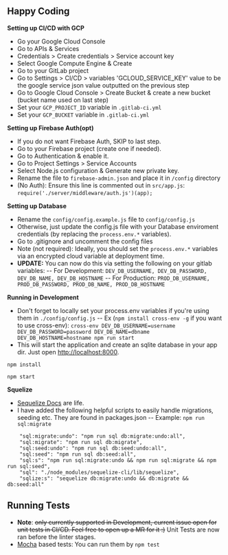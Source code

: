 ## Happy Coding

**Setting up CI/CD with GCP**

- Go your Google Cloud Console
- Go to APIs & Services
- Credentials > Create credentials > Service account key
- Select Google Compute Engine & Create
- Go to your GitLab project
- Go to Settings > CI/CD > variables 'GCLOUD_SERVICE_KEY' value to be the google service json value outputted on the previous step
- Go to Google Cloud Console > Create Bucket & create a new bucket (bucket name used on last step)
- Set your `GCP_PROJECT_ID` variable in `.gitlab-ci.yml`
- Set your `GCP_BUCKET` variable in `.gitlab-ci.yml`

**Setting up Firebase Auth(opt)**

- If you do not want Firebase Auth, SKIP to last step.
- Go to your Firebase project (create one if needed).
- Go to Authentication & enable it.
- Go to Project Settings > Service Accounts
- Select Node.js configuration & Generate new private key.
- Rename the file to `firebase-admin.json` and place it in `/config` directory
- (No Auth): Ensure this line is commented out in `src/app.js`: `require('./server/middleware/auth.js')(app);`

**Setting up Database**

- Rename the `config/config.example.js` file to `config/config.js`
- Otherwise, just update the config.js file with your Database enviroment credentials (by replacing the `process.env.*` variables).
- Go to .gitignore and uncomment the config files
- Note (not required): Ideally, you should set the `process.env.*` variables via an encrypted cloud variable at deployment time.
- **UPDATE:** You can now do this via setting the following on your gitlab variables:
  -- For Development: `DEV_DB_USERNAME, DEV_DB_PASSWORD, DEV_DB_NAME, DEV_DB_HOSTNAME`
  -- For Production: `PROD_DB_USERNAME, PROD_DB_PASSWORD, PROD_DB_NAME, PROD_DB_HOSTNAME`

**Running in Development**

- Don't forget to locally set your process.env variables if you're using them in `./config/config.js`
  -- Ex (`npm install cross-env -g` if you want to use cross-env): `cross-env DEV_DB_USERNAME=username DEV_DB_PASSWORD=password DEV_DB_NAME=dbname DEV_DB_HOSTNAME=hostname npm run start`
- This will start the application and create an sqlite database in your app dir.
  Just open [http://localhost:8000](http://localhost:8000).

```
npm install

npm start

```

**Squelize**

- [Sequelize Docs](http://docs.sequelizejs.com/) are life.
- I have added the following helpful scripts to easily handle migrations, seeding etc. They are found in packages.json
  -- Example: `npm run sql:migrate`

```
    "sql:migrate:undo": "npm run sql db:migrate:undo:all",
    "sql:migrate": "npm run sql db:migrate",
    "sql:seed:undo": "npm run sql db:seed:undo:all",
    "sql:seed": "npm run sql db:seed:all",
    "sql:s": "npm run sql:migrate:undo && npm run sql:migrate && npm run sql:seed",
    "sql": "./node_modules/sequelize-cli/lib/sequelize",
    "sqlize:s": "sequelize db:migrate:undo && db:migrate && db:seed:all"

```

## Running Tests

- **Note**: ~~only currently supported in Development, current issue open for unit tests in CI/CD. Feel free to open up a MR for it :)~~ Unit Tests are now ran before the linter stages.
- [Mocha](https://mochajs.org) based tests: You can run them by `npm test`
